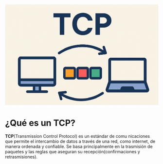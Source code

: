 ![TCP](images/tcp.png)

# ¿Qué es un TCP?
**TCP**(Transmission Control Protocol) es un estándar de comu   nicaciones que permite el intercambio de datos a través de una red, como internet, de manera ordenada y confiable. Se basa principalmente en la trasmisión de paquetes y las reglas que aseguran su recepción(confirmaciones y retrasmisiones).
